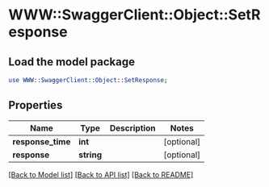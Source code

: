 # WWW::SwaggerClient::Object::SetResponse

## Load the model package
```perl
use WWW::SwaggerClient::Object::SetResponse;
```

## Properties
Name | Type | Description | Notes
------------ | ------------- | ------------- | -------------
**response_time** | **int** |  | [optional] 
**response** | **string** |  | [optional] 

[[Back to Model list]](../README.md#documentation-for-models) [[Back to API list]](../README.md#documentation-for-api-endpoints) [[Back to README]](../README.md)


